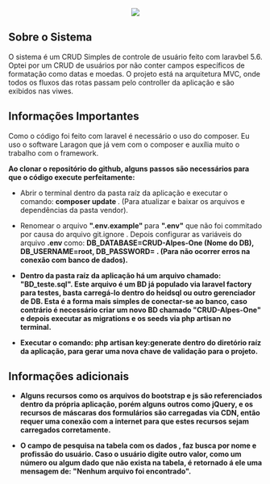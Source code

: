 <p align="center"><img src="https://laravel.com/assets/img/components/logo-laravel.svg"></p>


## Sobre o Sistema


<p> O sistema é um CRUD Simples de controle de usuário feito com laravbel 5.6. Optei por um CRUD de usuários por não conter campos específicos de formatação como datas e moedas. O projeto está na arquitetura MVC, onde todos os fluxos das rotas passam pelo controller da aplicação e são exibidos nas viwes. </p>

## Informações Importantes

<p> Como o código foi feito com laravel é necessário o uso do composer. Eu uso o software Laragon que já vem com o composer e auxília muito o trabalho com o framework.</p>
  
 <p> <strong> Ao clonar o repositório do github, alguns passos são necessários para que o código execute perfeitamente:</strong> </p>
      
- Abrir o terminal dentro da pasta raíz da aplicação e executar o comando: <strong> composer update </strong>. (Para atualizar e baixar  os arquivos e dependências da pasta vendor). 

- Renomear o arquivo <strong> ".env.example" </strong> para <strong> ".env"</strong> que não foi commitado por causa do arquivo <stron> git.ignore </strong>. Depois configurar as variáveis do arquivo <strong>.env </strong> como: <strong> DB_DATABASE=CRUD-Alpes-One (Nome do DB), DB_USERNAME=root, DB_PASSWORD=  <strong>. (Para não ocorrer erros na conexão com banco de dados).

- Dentro da pasta raíz da aplicação há um arquivo chamado: <strong>"BD_teste.sql"</strong>. Este arquivo é um BD já populado via laravel factory para testes, basta carregá-lo dentro do heidsql ou outro gerenciador de DB. Esta é a forma  mais simples de conectar-se ao banco, caso contrário é necessário criar um novo BD chamado "CRUD-Alpes-One" e depois executar as migrations e os seeds via php artisan no terminal.

- Executar o comando: <strong> php artisan key:generate </strong> dentro do diretório raíz da aplicação, para gerar uma nova chave de validação para o projeto.








## Informações adicionais

- Alguns recursos como os arquivos do bootstrap e js são referenciados dentro da própria aplicação, porém alguns outros como jQuery, e os recursos de máscaras dos formulários são carregadas via CDN, então requer uma conexão com a internet para que estes recursos sejam carregados corretamente.

- O campo de pesquisa na tabela com os dados , faz busca por nome e profissão do usuário. Caso o usuário digite outro valor, como um número ou algum dado que não exista na tabela, é retornado á ele uma mensagem de: <strong> "Nenhum arquivo foi encontrado". </strong> 







